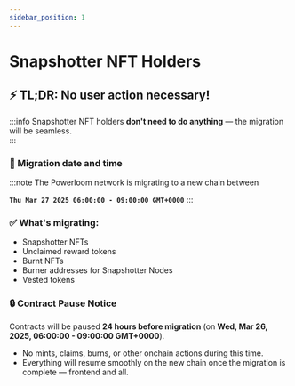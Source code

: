 ```yaml
---  
sidebar_position: 1  
---  
```


# Snapshotter NFT Holders

## ⚡️ TL;DR: No user action necessary! 
:::info
Snapshotter NFT holders **don't need to do anything** — the migration will be seamless.  
:::

### 🚀 Migration date and time 

:::note
The Powerloom network is migrating to a new chain between 

**`Thu Mar 27 2025 06:00:00 - 09:00:00 GMT+0000`**
:::


### ✅ What's migrating:  
- Snapshotter NFTs  
- Unclaimed reward tokens  
- Burnt NFTs  
- Burner addresses for Snapshotter Nodes
- Vested tokens

### 🔒 Contract Pause Notice  
Contracts will be paused **24 hours before migration** (on **Wed, Mar 26, 2025, 06:00:00 - 09:00:00 GMT+0000**).  
- No mints, claims, burns, or other onchain actions during this time.  
- Everything will resume smoothly on the new chain once the migration is complete — frontend and all.  